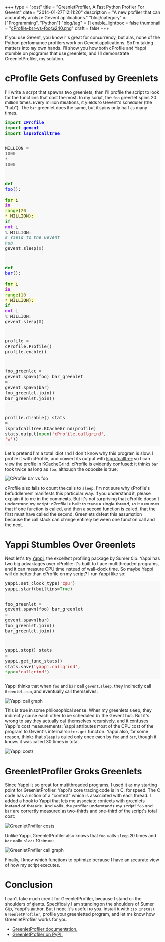 +++
type = "post"
title = "GreenletProfiler, A Fast Python Profiler For Gevent"
date = "2014-01-27T12:11:20"
description = "A new profiler that can accurately analyze Gevent applications."
"blog/category" = ["Programming", "Python"]
"blog/tag" = []
enable_lightbox = false
thumbnail = "cProfile-bar-vs-foo@240.png"
draft = false
+++

<p>If you use Gevent, you know it's great for concurrency, but alas, none of the Python performance profilers work on Gevent applications. So I'm taking matters into my own hands. I'll show you how both cProfile and Yappi stumble on programs that use greenlets, and I'll demonstrate GreenletProfiler, my solution.</p>
<h1 id="cprofile-gets-confused-by-greenlets">cProfile Gets Confused by Greenlets</h1>
<p>I'll write a script that spawns two greenlets, then I'll profile the script to look for the functions that cost the most. In my script, the <code>foo</code> greenlet spins 20 million times. Every million iterations, it yields to Gevent's scheduler (the "hub"). The <code>bar</code> greenlet does the same, but it spins only half as many times.</p>
<div class="codehilite" style="background: #f8f8f8"><pre style="line-height: 125%"><span style="color: #008000; font-weight: bold">import</span> <span style="color: #0000FF; font-weight: bold">cProfile</span>
<span style="color: #008000; font-weight: bold">import</span> <span style="color: #0000FF; font-weight: bold">gevent</span>
<span style="color: #008000; font-weight: bold">import</span> <span style="color: #0000FF; font-weight: bold">lsprofcalltree</span>

MILLION <span style="color: #666666">=</span> <span style="color: #666666">1000</span> <span style="color: #666666">*</span> <span style="color: #666666">1000</span>

<span style="color: #008000; font-weight: bold">def</span> <span style="color: #0000FF">foo</span>():
<span style="background-color: #ffffcc">    <span style="color: #008000; font-weight: bold">for</span> i <span style="color: #AA22FF; font-weight: bold">in</span> <span style="color: #008000">range</span>(<span style="color: #666666">20</span> <span style="color: #666666">*</span> MILLION):
</span>        <span style="color: #008000; font-weight: bold">if</span> <span style="color: #AA22FF; font-weight: bold">not</span> i <span style="color: #666666">%</span> MILLION:
            <span style="color: #408080; font-style: italic"># Yield to the Gevent hub.</span>
            gevent<span style="color: #666666">.</span>sleep(<span style="color: #666666">0</span>)

<span style="color: #008000; font-weight: bold">def</span> <span style="color: #0000FF">bar</span>():
<span style="background-color: #ffffcc">    <span style="color: #008000; font-weight: bold">for</span> i <span style="color: #AA22FF; font-weight: bold">in</span> <span style="color: #008000">range</span>(<span style="color: #666666">10</span> <span style="color: #666666">*</span> MILLION):
</span>        <span style="color: #008000; font-weight: bold">if</span> <span style="color: #AA22FF; font-weight: bold">not</span> i <span style="color: #666666">%</span> MILLION:
            gevent<span style="color: #666666">.</span>sleep(<span style="color: #666666">0</span>)

profile <span style="color: #666666">=</span> cProfile<span style="color: #666666">.</span>Profile()
profile<span style="color: #666666">.</span>enable()

foo_greenlet <span style="color: #666666">=</span> gevent<span style="color: #666666">.</span>spawn(foo)
bar_greenlet <span style="color: #666666">=</span> gevent<span style="color: #666666">.</span>spawn(bar)
foo_greenlet<span style="color: #666666">.</span>join()
bar_greenlet<span style="color: #666666">.</span>join()

profile<span style="color: #666666">.</span>disable()
stats <span style="color: #666666">=</span> lsprofcalltree<span style="color: #666666">.</span>KCacheGrind(profile)
stats<span style="color: #666666">.</span>output(<span style="color: #008000">open</span>(<span style="color: #BA2121">&#39;cProfile.callgrind&#39;</span>, <span style="color: #BA2121">&#39;w&#39;</span>))
</pre></div>


<p>Let's pretend I'm a total idiot and I don't know why this program is slow. I profile it with cProfile, and convert its output with <a href="https://pypi.python.org/pypi/lsprofcalltree">lsprofcalltree</a> so I can view the profile in KCacheGrind. cProfile is evidently confused: it thinks <code>bar</code> took twice as long as <code>foo</code>, although the opposite is true:</p>
<p><img style="display:block; margin-left:auto; margin-right:auto;" src="cProfile-bar-vs-foo.png" alt="CProfile bar vs foo" title="CProfile bar vs foo" /></p>
<p>cProfile also fails to count the calls to <code>sleep</code>. I'm not sure why cProfile's befuddlement manifests this particular way. If you understand it, please explain it to me in the comments. But it's not surprising that cProfile doesn't understand my script: cProfile is built to trace a single thread, so it assumes that if one function is called, and then a second function is called, that the first must have called the second. Greenlets defeat this assumption because the call stack can change entirely between one function call and the next.</p>
<h1 id="yappi-stumbles-over-greenlets">Yappi Stumbles Over Greenlets</h1>
<p>Next let's try <a href="https://code.google.com/p/yappi/">Yappi</a>, the excellent profiling package by Sumer Cip. Yappi has two big advantages over cProfile: it's built to trace multithreaded programs, and it can measure CPU time instead of wall-clock time. So maybe Yappi will do better than cProfile on my script? I run Yappi like so:</p>
<div class="codehilite" style="background: #f8f8f8"><pre style="line-height: 125%">yappi<span style="color: #666666">.</span>set_clock_type(<span style="color: #BA2121">&#39;cpu&#39;</span>)
yappi<span style="color: #666666">.</span>start(builtins<span style="color: #666666">=</span><span style="color: #008000">True</span>)

foo_greenlet <span style="color: #666666">=</span> gevent<span style="color: #666666">.</span>spawn(foo)
bar_greenlet <span style="color: #666666">=</span> gevent<span style="color: #666666">.</span>spawn(bar)
foo_greenlet<span style="color: #666666">.</span>join()
bar_greenlet<span style="color: #666666">.</span>join()

yappi<span style="color: #666666">.</span>stop()
stats <span style="color: #666666">=</span> yappi<span style="color: #666666">.</span>get_func_stats()
stats<span style="color: #666666">.</span>save(<span style="color: #BA2121">&#39;yappi.callgrind&#39;</span>, <span style="color: #008000">type</span><span style="color: #666666">=</span><span style="color: #BA2121">&#39;callgrind&#39;</span>)
</pre></div>


<p>Yappi thinks that when <code>foo</code> and <code>bar</code> call <code>gevent.sleep</code>, they indirectly call <code>Greenlet.run</code>, and eventually call themselves:</p>
<p><img style="display:block; margin-left:auto; margin-right:auto;" src="yappi-call-graph.jpg" alt="Yappi call graph" title="Yappi call graph" /></p>
<p>This is true in some philosophical sense. When my greenlets sleep, they indirectly cause each other to be scheduled by the Gevent hub. But it's wrong to say they actually call themselves recursively, and it confuses Yappi's cost measurements: Yappi attributes most of the CPU cost of the program to Gevent's internal <code>Waiter.get</code> function. Yappi also, for some reason, thinks that <code>sleep</code> is called only once each by <code>foo</code> and <code>bar</code>, though it knows it was called 30 times in total.</p>
<p><img style="display:block; margin-left:auto; margin-right:auto;" src="yappi-costs.png" alt="Yappi costs" title="Yappi costs" /></p>
<h1 id="greenletprofiler-groks-greenlets">GreenletProfiler Groks Greenlets</h1>
<p>Since Yappi is so great for multithreaded programs, I used it as my starting point for GreenletProfiler. Yappi's core tracing code is in C, for speed. The C code has a notion of a "context" which is associated with each thread. I added a hook to Yappi that lets me associate contexts with greenlets instead of threads. And voil&agrave;, the profiler understands my script! <code>foo</code> and <code>bar</code> are correctly measured as two-thirds and one-third of the script's total cost:</p>
<p><img style="display:block; margin-left:auto; margin-right:auto;" src="GreenletProfiler-costs.png" alt="GreenletProfiler costs" title="GreenletProfiler costs" /></p>
<p>Unlike Yappi, GreenletProfiler also knows that <code>foo</code> calls <code>sleep</code> 20 times and <code>bar</code> calls <code>sleep</code> 10 times:</p>
<p><img style="display:block; margin-left:auto; margin-right:auto;" src="GreenletProfiler-call-graph.png" alt="GreenletProfiler call graph" title="GreenletProfiler call graph" /></p>
<p>Finally, I know which functions to optimize because I have an accurate view of how my script executes.</p>
<h1 id="conclusion">Conclusion</h1>
<p>I can't take much credit for GreenletProfiler, because I stand on the shoulders of giants. Specifically I am standing on the shoulders of Sumer Cip, Yappi's author. But I hope it's useful to you. Install it with <code>pip install GreenletProfiler</code>, profile your greenletted program, and let me know how GreenletProfiler works for you.</p>
<ul>
<li><a href="http://greenletprofiler.readthedocs.org/en/stable/">GreenletProfiler documentation.</a></li>
<li><a href="https://pypi.python.org/pypi/GreenletProfiler">GreenletProfiler on PyPI.</a></li>
</ul>
    